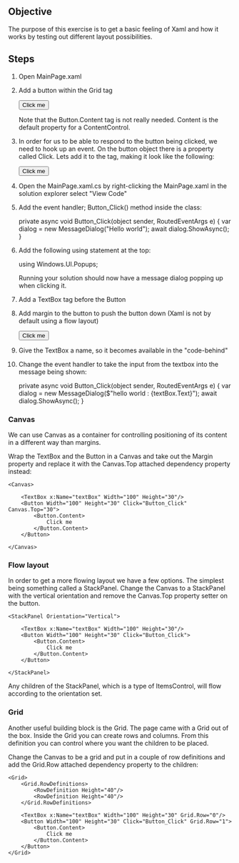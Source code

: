 ## Objective

The purpose of this exercise is to get a basic feeling of Xaml and how it works by testing out 
different layout possibilities.

## Steps


1. Open MainPage.xaml
2. Add a button within the Grid tag


    <Button Width="100" Height="50">
        <Button.Content>
            Click me
        </Button.Content>
    </Button>

    Note that the Button.Content tag is not really needed. Content is the default property for a ContentControl. 

3. In order for us to be able to respond to the button being clicked, we need to hook up an event.
   On the button object there is a property called Click. Lets add it to the tag, making it look like the following:
   

    <Button Width="100" Height="50" Click="Button_Click">
        <Button.Content>
            Click me
        </Button.Content>
    </Button>
   
4. Open the MainPage.xaml.cs by right-clicking the MainPage.xaml in the solution explorer select "View Code"

5. Add the event handler; Button_Click() method inside the class:

    
    private async void Button_Click(object sender, RoutedEventArgs e)
    {
        var dialog = new MessageDialog("Hello world");
        await dialog.ShowAsync();
    }
    
6. Add the following using statement at the top:


    using Windows.UI.Popups;
        

    Running your solution should now have a message dialog popping up when clicking it.
       
6. Add a TextBox tag before the Button


    <TextBox Width="100" Height="30"/>
    
7. Add margin to the button to push the button down (Xaml is not by default using a flow layout)


    <Button Width="100" Height="50" Click="Button_Click" Margin="0,70,0,0">
        <Button.Content>
            Click me
        </Button.Content>
    </Button>
    
8. Give the TextBox a name, so it becomes available in the "code-behind"


    <TextBox x:Name="textBox" Width="100" Height="30"/>

9. Change the event handler to take the input from the textbox into the message being shown:


    private async void Button_Click(object sender, RoutedEventArgs e)
    {
        var dialog = new MessageDialog($"hello world : {textBox.Text}");
        await dialog.ShowAsync();
    }


### Canvas

We can use Canvas as a container for controlling positioning of its content in a different way than margins. 

Wrap the TextBox and the Button in a Canvas and take out the Margin property and replace it with
the Canvas.Top attached dependency property instead:
   
    <Canvas>

        <TextBox x:Name="textBox" Width="100" Height="30"/>
        <Button Width="100" Height="30" Click="Button_Click" Canvas.Top="30">
            <Button.Content>
                Click me
            </Button.Content>
        </Button>

    </Canvas>
   

### Flow layout

In order to get a more flowing layout we have a few options. The simplest being something called a StackPanel.
Change the Canvas to a StackPanel with the vertical orientation and remove the Canvas.Top property setter on the
button.

    <StackPanel Orientation="Vertical">

        <TextBox x:Name="textBox" Width="100" Height="30"/>
        <Button Width="100" Height="30" Click="Button_Click">
            <Button.Content>
                Click me
            </Button.Content>
        </Button>

    </StackPanel>

Any children of the StackPanel, which is a type of ItemsControl, will flow according to the orientation set.


### Grid

Another useful building block is the Grid. The page came with a Grid out of the box. Inside the Grid you can 
create rows and columns. From this definition you can control where you want the children to be placed.

Change the Canvas to be a grid and put in a couple of row definitions and add the Grid.Row attached dependency
property to the children:

    <Grid>
        <Grid.RowDefinitions>
            <RowDefinition Height="40"/>
            <RowDefinition Height="40"/>
        </Grid.RowDefinitions>

        <TextBox x:Name="textBox" Width="100" Height="30" Grid.Row="0"/>
        <Button Width="100" Height="30" Click="Button_Click" Grid.Row="1">
            <Button.Content>
                Click me
            </Button.Content>
        </Button>
    </Grid>
